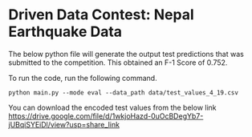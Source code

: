 
# Driven Data Contest: Nepal Earthquake Data

The below python file will generate the output test predictions that was submitted to the competition. This obtained an F-1 Score of 0.752. 

To run the code, run the following command. 
```
python main.py --mode eval --data_path data/test_values_4_19.csv
```

You can download the encoded test values from the below link
https://drive.google.com/file/d/1wkjoHazd-0uOcBDegYb7-jUBqiSYEiDl/view?usp=share_link
